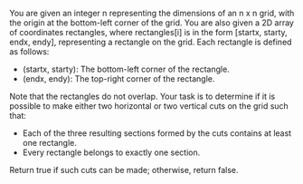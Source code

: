 You are given an integer n representing the dimensions of an n x n grid, with the origin at the bottom-left corner of the grid. You are also given a 2D array of coordinates rectangles, where rectangles[i] is in the form [startx, starty, endx, endy], representing a rectangle on the grid. Each rectangle is defined as follows:

* (startx, starty): The bottom-left corner of the rectangle.
* (endx, endy): The top-right corner of the rectangle.

Note that the rectangles do not overlap. Your task is to determine if it is possible to make either two horizontal or two vertical cuts on the grid such that:

* Each of the three resulting sections formed by the cuts contains at least one rectangle.
* Every rectangle belongs to exactly one section.

Return true if such cuts can be made; otherwise, return false.